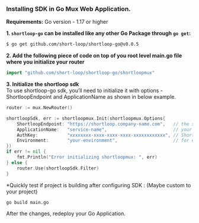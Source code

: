 ### Installing SDK in **Go Mux**  Web Application.

**Requirements:**
Go version - 1.17 or higher

**1. `shortloop-go` can be installed like any other Go Package through `go get`:**

```bash
$ go get github.com/short-loop/shortloop-go@v0.0.5
```

**2. Add the following piece of code on top of you root level main.go file where you initialize your router**

```go
import "github.com/short-loop/shortloop-go/shortloopmux"
```

**3. Initialize the shortloop sdk**  
To use shortloop-go sdk, you’ll need to initialize it with options - ShortloopEndpoint and ApplicationName as shown in below example.
```go
router := mux.NewRouter()

shortloopSdk, err := shortloopmux.Init(shortloopmux.Options{
    ShortloopEndpoint: "https://shortloop.company-name.com",   // the shortloop url for your org. (Provided by ShortLoop team.)
    ApplicationName:   "service-name",                         // your application name here.
    AuthKey:           "xxxxxxxx-xxxx-xxxx-xxxx-xxxxxxxxxxxx", // ShortLoop Auth Key. (Provided by ShortLoop team.)
    Environment:       "your-environment",                     // for e.g stage or prod
})
if err != nil {
    fmt.Println("Error initializing shortloopmux: ", err)
} else {
    router.Use(shortloopSdk.Filter)
}
```
*Quickly test if project is building after configuring SDK :  (Maybe custom to your project)
```bash
go build main.go
```

After the changes, redeploy your Go Application.